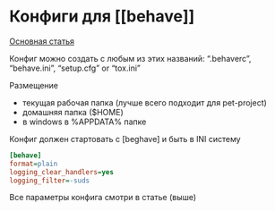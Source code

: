 # Конфиги для [[behave]]

[Основная статья](https://behave.readthedocs.io/en/stable/behave.html)

Конфиг можно создать с любым из этих названий: “.behaverc”, “behave.ini”, “setup.cfg” or “tox.ini”

Размещение

- текущая рабочая папка (лучше всего подходит для pet-project)
- домашняя папка ($HOME)
- в windows в %APPDATA% папке

Конфиг должен стартовать с \[beghave] и быть в INI систему

```ini
[behave]
format=plain
logging_clear_handlers=yes
logging_filter=-suds
```

Все параметры конфига смотри в статье (выше)
